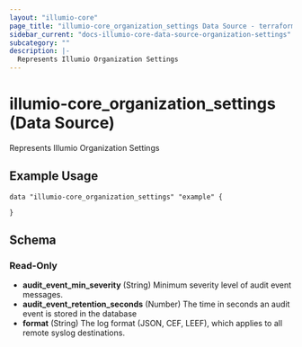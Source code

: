 ```yaml
---
layout: "illumio-core"
page_title: "illumio-core_organization_settings Data Source - terraform-provider-illumio-core"
sidebar_current: "docs-illumio-core-data-source-organization-settings"
subcategory: ""
description: |-
  Represents Illumio Organization Settings
---
```


# illumio-core_organization_settings (Data Source)

Represents Illumio Organization Settings

Example Usage
------------

```hcl
data "illumio-core_organization_settings" "example" {
  
}
```

## Schema

### Read-Only

- **audit_event_min_severity** (String) Minimum severity level of audit event messages.
- **audit_event_retention_seconds** (Number) The time in seconds an audit event is stored in the database
- **format** (String) The log format (JSON, CEF, LEEF), which applies to all remote syslog destinations.


